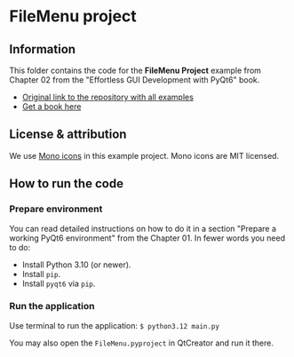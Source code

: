 # FileMenu project

## Information

This folder contains the code for the **FileMenu Project** example from Chapter 02
from the "Effortless GUI Development with PyQt6" book.

- [Original link to the repository with all examples](https://github.com/PacktPublishing/Effortless-GUI-Development-with-PyQt6)
- [Get a book here](https://www.packtpub.com/)


## License & attribution

We use [Mono icons](https://icons.mono.company) in this example project.
Mono icons are MIT licensed.


## How to run the code

### Prepare environment

You can read detailed instructions on how to do it in a section
"Prepare a working PyQt6 environment" from the Chapter 01.
In fewer words you need to do:

- Install Python 3.10 (or newer).
- Install `pip`.
- Install `pyqt6` via `pip`.

### Run the application

Use terminal to run the application: `$ python3.12 main.py`

You may also open the `FileMenu.pyproject` in QtCreator and run it there.
